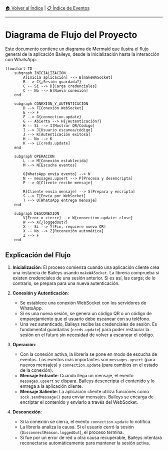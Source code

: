 [🏠 Volver al Índice](../src/navigation.md) | [📋 Índice de Eventos](./events/readme.md)

---

# Diagrama de Flujo del Proyecto

Este documento contiene un diagrama de Mermaid que ilustra el flujo general de la aplicación Baileys, desde la inicialización hasta la interacción con WhatsApp.

```mermaid
flowchart TD
    subgraph INICIALIZACION
        A[Inicia aplicación] --> B[makeWASocket]
        B --> C{¿Sesión guardada?}
        C -- Sí --> D[Carga credenciales]
        C -- No --> E[Nueva conexión]
    end

    subgraph CONEXION_Y_AUTENTICACION
        D --> F[Conexión WebSocket]
        E --> F
        F --> G{connection.update}
        G -- Abierta --> H{¿Autenticación?}
        H -- Sí --> I[Mostrar QR/Código]
        I --> J[Usuario escanea/código]
        J --> K[Autenticación exitosa]
        H -- No --> K
        K --> L[creds.update]
    end

    subgraph OPERACION
        L --> M[Conexión establecida]
        M --> N[Escucha eventos]

        O[WhatsApp envía evento] --> N
        N -- messages.upsert --> P[Procesa y desencripta]
        P --> Q[Cliente recibe mensaje]

        R[Cliente envía mensaje] --> S[Prepara y encripta]
        S --> T[Envía por WebSocket]
        T --> U[WhatsApp entrega mensaje]
    end

    subgraph DESCONEXION
        V[Error o cierre] --> W{connection.update: close}
        W --> X{¿loggedOut?}
        X -- Sí --> Y[Fin, requiere nuevo QR]
        X -- No --> Z[Reconexión automática]
        Z --> F
    end
```


## Explicación del Flujo

1.  **Inicialización**: El proceso comienza cuando una aplicación cliente crea una instancia de Baileys usando `makeWASocket`. La librería comprueba si existen credenciales de una sesión anterior. Si es así, las carga; de lo contrario, se prepara para una nueva autenticación.

2.  **Conexión y Autenticación**:
    *   Se establece una conexión WebSocket con los servidores de WhatsApp.
    *   Si es una nueva sesión, se genera un código QR o un código de emparejamiento que el usuario debe escanear con su teléfono.
    *   Una vez autenticado, Baileys recibe las credenciales de sesión. Es fundamental guardarlas (`creds.update`) para poder restaurar la sesión en el futuro sin necesidad de volver a escanear el código.

3.  **Operación**:
    *   Con la conexión activa, la librería se pone en modo de escucha de eventos. Los eventos más importantes son `messages.upsert` (para nuevos mensajes) y `connection.update` (para cambios en el estado de la conexión).
    *   **Mensaje Entrante**: Cuando llega un mensaje, el evento `messages.upsert` se dispara. Baileys desencripta el contenido y lo entrega a la aplicación cliente.
    *   **Mensaje Saliente**: La aplicación cliente utiliza funciones como `sock.sendMessage()` para enviar mensajes. Baileys se encarga de encriptar el contenido y enviarlo a través del WebSocket.

4.  **Desconexión**:
    *   Si la conexión se cierra, el evento `connection.update` lo notifica.
    *   La librería analiza la causa. Si el usuario cerró la sesión (`DisconnectReason.loggedOut`), el proceso termina.
    *   Si fue por un error de red u otra causa recuperable, Baileys intentará reconectarse automáticamente para mantener la sesión activa.

